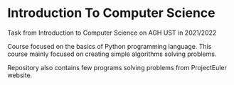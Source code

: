 # Introduction To Computer Science
Task from Introduction to Computer Science on AGH UST in 2021/2022


Course focused on the basics of Python programming language. This course mainly focused on creating simple algorithms solving problems.

Repository also contains few programs solving problems from ProjectEuler website.
